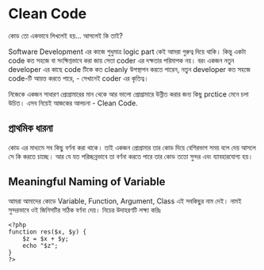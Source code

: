 # Clean Code

কোড তো একভাবে লিখলেই হয়... আসলেই কি তাই?

Software Development এর কাজে শুধুমাত্র logic part কেই আমরা গুরুত্ব দিয়ে থাকি। কিন্তু একটা code কত সহজে বা সংক্ষিপ্তভাবে করা জায় সেতা coder এর দক্ষতার পরিমাপক নয়। বরং একজন নতুন developer এর কাছে code টিকে কত cleanly উপস্থাপন করতে পারেন, নতুন developer কত সহজে code-টি আয়ত্ত করতে পারে, - সেখানেই coder এর কৃতিত্ব।

নিজেকে একজন সাধারণ প্রোগ্রামারের মান থেকে আর ভালো প্রোগ্রামারে উন্নীত করার জন্য কিছু prctice মেনে চলা উচিত। এসব নিয়েই আজকের আলচনা - Clean Code.

## প্রাথমিক ধারনা

কোড এর মাধ্যমে সব কিছু বর্ণনা করা থাকে। তাই একজন প্রোগ্রামার তার কোড দিয়ে বেশিরভাগ সময় বলে দেয় আসলে সে কি করতে চাচ্ছে। আর যে যত পরিচ্ছন্নভাবে তা বর্ণনা করতে পারে তার কোড ততো সুন্দর এবং ব্যাবহারযোগ্য হয়।

## Meaningful Naming of Variable

আমরা আমাদের কোডে Variable, Function, Argument, Class এই সবকিছুর নাম দেই। নামই সুন্দরভাবে ওই জিনিসটির সঠিক বর্ণনা দেয়। নিচের উদাহরণটি লক্ষ্য করিঃ

```php-template
<?php
function res($x, $y) {
	$z = $x + $y;
	echo "$z";
}
?>
```
